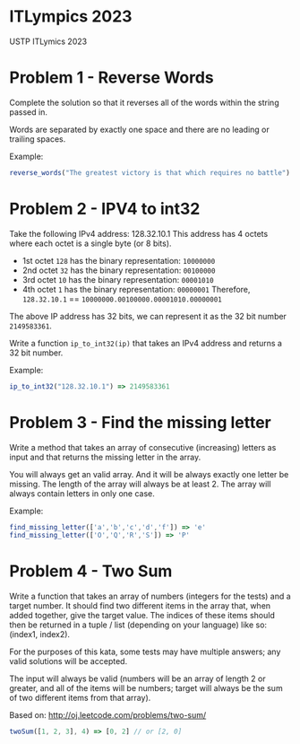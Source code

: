 # ITLympics 2023

USTP ITLymics 2023

# Problem 1 - Reverse Words

Complete the solution so that it reverses all of the words within the string passed in.

Words are separated by exactly one space and there are no leading or trailing spaces.

Example:

```js
reverse_words("The greatest victory is that which requires no battle") => "battle no requires which that is victory greatest The"
```

# Problem 2 - IPV4 to int32

Take the following IPv4 address: 128.32.10.1 This address has 4 octets where each octet is a single byte (or 8 bits).

-   1st octet `128` has the binary representation: `10000000`
-   2nd octet `32` has the binary representation: `00100000`
-   3rd octet `10` has the binary representation: `00001010`
-   4th octet `1` has the binary representation: `00000001`
    Therefore, `128.32.10.1` == `10000000.00100000.00001010.00000001`

The above IP address has 32 bits, we can represent it as the 32 bit number `2149583361`.

Write a function `ip_to_int32(ip)` that takes an IPv4 address and returns a 32 bit number.

Example:

```js
ip_to_int32("128.32.10.1") => 2149583361
```

# Problem 3 - Find the missing letter

Write a method that takes an array of consecutive (increasing) letters as input and that returns the missing letter in the array.

You will always get an valid array. And it will be always exactly one letter be missing. The length of the array will always be at least 2.
The array will always contain letters in only one case.

Example:

```js
find_missing_letter(['a','b','c','d','f']) => 'e'
find_missing_letter(['O','Q','R','S']) => 'P'
```

# Problem 4 - Two Sum

Write a function that takes an array of numbers (integers for the tests) and a target number. It should find two different items in the array that, when added together, give the target value. The indices of these items should then be returned in a tuple / list (depending on your language) like so: (index1, index2).

For the purposes of this kata, some tests may have multiple answers; any valid solutions will be accepted.

The input will always be valid (numbers will be an array of length 2 or greater, and all of the items will be numbers; target will always be the sum of two different items from that array).

Based on: http://oj.leetcode.com/problems/two-sum/

```js
twoSum([1, 2, 3], 4) => [0, 2] // or [2, 0]
```
